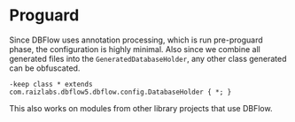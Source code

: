 # Proguard

Since DBFlow uses annotation processing, which is run pre-proguard phase, the configuration is highly minimal. Also since we combine all generated files into the `GeneratedDatabaseHolder`, any other class generated can be obfuscated.

```
-keep class * extends com.raizlabs.dbflow5.dbflow.config.DatabaseHolder { *; }
```

This also works on modules from other library projects that use DBFlow.

